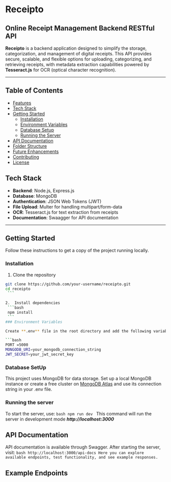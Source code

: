 # Receipto

## Online Receipt Management Backend RESTful API

**Receipto** is a backend application designed to simplify the storage, categorization, and management of digital receipts. This API provides secure, scalable, and flexible options for uploading, categorizing, and retrieving receipts, with metadata extraction capabilities powered by **Tesseract.js** for OCR (optical character recognition). 

---

## Table of Contents

- [Features](#features)
- [Tech Stack](#tech-stack)
- [Getting Started](#getting-started)
  - [Installation](#installation)
  - [Environment Variables](#environment-variables)
  - [Database Setup](#database-setup)
  - [Running the Server](#running-the-server)
- [API Documentation](#api-documentation)
- [Folder Structure](#folder-structure)
- [Future Enhancements](#future-enhancements)
- [Contributing](#contributing)
- [License](#license)

## Tech Stack

- **Backend**: Node.js, Express.js
- **Database**: MongoDB
- **Authentication**: JSON Web Tokens (JWT)
- **File Upload**: Multer for handling multipart/form-data
- **OCR**: Tesseract.js for text extraction from receipts
- **Documentation**: Swaagger for API documentation

---

## Getting Started

Follow these instructions to get a copy of the project running locally.

### Installation

1.    Clone the repository
   ```bash
   git clone https://github.com/your-username/receipto.git
   cd receipto
    ```
    
2.  Install dependencies
    ```bash
    npm install
    ```
### Environment Variables

Create **.env** file in the root directory and add the following variables.

```bash
PORT =5000
MONGODB_URI=your_mongodb_connection_string
JWT_SECRET=your_jwt_secret_key
```

### Database SetUp
This project uses MongoDB for data storage. Set up a local MongoDB instance or create a free cluster on [MongoDB Atlas](#https://www.mongodb.com/atlas/database) and use its connection string in your .env file.

### Running the server
To start the server, use:
    ```bash
    npm run dev
    ```
    This command will run the server in development mode
    ***http://localhost:3000***

## API Documentation
API documentation is available through Swagger. After starting the server, visit:
    ```bash
    http://localhost:3000/api-docs
    Here you can explore available endpoints, test functionality, and see example responses.
    ```

## Example Endpoints


 
 
 
 
 
 
 
 
 
 
 
 
 
 


